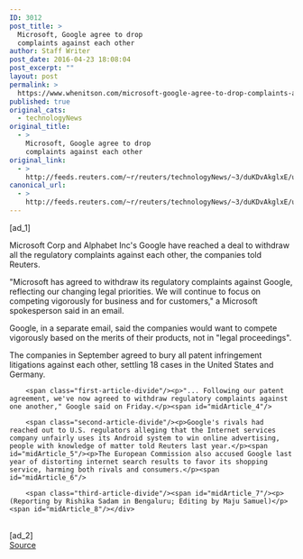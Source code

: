 ```yaml
---
ID: 3012
post_title: >
  Microsoft, Google agree to drop
  complaints against each other
author: Staff Writer
post_date: 2016-04-23 18:08:04
post_excerpt: ""
layout: post
permalink: >
  https://www.whenitson.com/microsoft-google-agree-to-drop-complaints-against-each-other/
published: true
original_cats:
  - technologyNews
original_title:
  - >
    Microsoft, Google agree to drop
    complaints against each other
original_link:
  - >
    http://feeds.reuters.com/~r/reuters/technologyNews/~3/duKDvAkglxE/us-microsoft-google-idUSKCN0XJ20M
canonical_url:
  - >
    http://feeds.reuters.com/~r/reuters/technologyNews/~3/duKDvAkglxE/us-microsoft-google-idUSKCN0XJ20M
---
```

 [ad_1]
<br><div id="articleText">
<span id="midArticle_start"/>

<span class="focusParagraph" readability="4"><p><span class="articleLocatio&lt;/span&gt;n">Microsoft Corp and Alphabet Inc's Google have reached a deal to withdraw all the regulatory complaints against each other, the companies told Reuters.</span></p></span><span id="midArticle_0"/><p>"Microsoft has agreed to withdraw its regulatory complaints against Google, reflecting our changing legal priorities. We will continue to focus on competing vigorously for business and for customers," a Microsoft spokesperson said in an email.</p><span id="midArticle_1"/><p>Google, in a separate email, said the companies would want to compete vigorously based on the merits of their products, not in "legal proceedings".</p><span id="midArticle_2"/><p>The companies in September agreed to bury all patent infringement litigations against each other, settling 18 cases in the United States and Germany.</p><span id="midArticle_3"/>
        
        <span class="first-article-divide"/><p>"... Following our patent agreement, we've now agreed to withdraw regulatory complaints against one another," Google said on Friday.</p><span id="midArticle_4"/>
        
        <span class="second-article-divide"/><p>Google's rivals had reached out to U.S. regulators alleging that the Internet services company unfairly uses its Android system to win online advertising, people with knowledge of matter told Reuters last year.</p><span id="midArticle_5"/><p>The European Commission also accused Google last year of distorting internet search results to favor its shopping service, harming both rivals and consumers.</p><span id="midArticle_6"/>
        
        <span class="third-article-divide"/><span id="midArticle_7"/><p> (Reporting by Rishika Sadam in Bengaluru; Editing by Maju Samuel)</p><span id="midArticle_8"/></div>
<br>[ad_2]
<br><a href="http://feeds.reuters.com/~r/reuters/technologyNews/~3/duKDvAkglxE/us-microsoft-google-idUSKCN0XJ20M">Source </a>